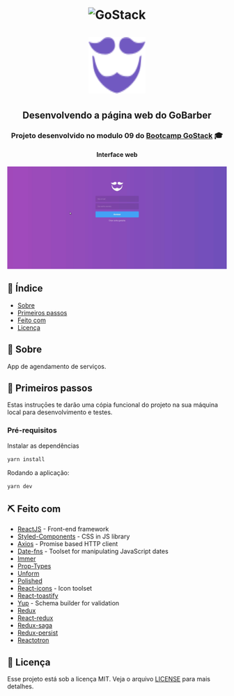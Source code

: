 <h1 align="center">
  <img alt="GoStack" src="https://rocketseat-cdn.s3-sa-east-1.amazonaws.com/bootcamp-header.png" width="200px" />
  <br />
  <br />
  <img src="src/assets/images/logo-purple.svg" width="130" height="130" />
</h1>

<h2 align="center">
  Desenvolvendo a página web do GoBarber
</h2>

<h3 align="center"> Projeto desenvolvido no modulo 09 do <a href="https://rocketseat.com.br/bootcamp">Bootcamp GoStack</a> 🎓</h3>

<h4 align="center">Interface web</h4>
<p align="center">
	<img src="./.github/frontend.gif"></img>
</p>

## :page_facing_up: Índice

- [Sobre](#about)
- [Primeiros passos](#getting_started)
- [Feito com](#built_using)
- [Licença](#license)

## 🧐 Sobre <a name = "about"></a>

App de agendamento de serviços.

## 🏁 Primeiros passos <a name = "getting_started"></a>

Estas instruçōes te darão uma cópia funcional do projeto na sua máquina local para desenvolvimento e testes.
### Pré-requisitos

Instalar as dependências

```sh
yarn install
```

Rodando a aplicação:

```sh
yarn dev
```

## ⛏️ Feito com <a name = "built_using"></a>

- [ReactJS](https://reactjs.org/) - Front-end framework
- [Styled-Components](https://github.com/styled-components/styled-components) - CSS in JS library
- [Axios](https://github.com/axios/axios) - Promise based HTTP client
- [Date-fns](https://github.com/date-fns/date-fns) - Toolset for manipulating JavaScript dates
- [Immer](https://immerjs.github.io/immer/docs/introduction)
- [Prop-Types](https://github.com/facebook/prop-types)
- [Unform](https://github.com/Rocketseat/unform)
- [Polished](https://github.com/styled-components/polished)
- [React-icons](https://github.com/react-icons/react-icons) - Icon toolset
- [React-toastify](https://github.com/fkhadra/react-toastify)
- [Yup](https://github.com/jquense/yup) - Schema builder for validation
- [Redux](https://redux.js.org/)
- [React-redux](https://react-redux.js.org/)
- [Redux-saga](https://redux-saga.js.org/)
- [Redux-persist](https://github.com/rt2zz/redux-persist)
- [Reactotron](https://github.com/infinitered/reactotron)

## :memo: Licença <a name = "license"></a>

Esse projeto está sob a licença MIT. Veja o arquivo [LICENSE](LICENSE) para mais detalhes.
